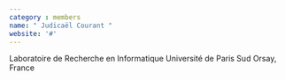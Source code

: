 ```yaml
---
category : members
name: " Judicaël Courant " 
website: '#'
---
```

Laboratoire de Recherche en Informatique
Université de Paris Sud
Orsay, France


